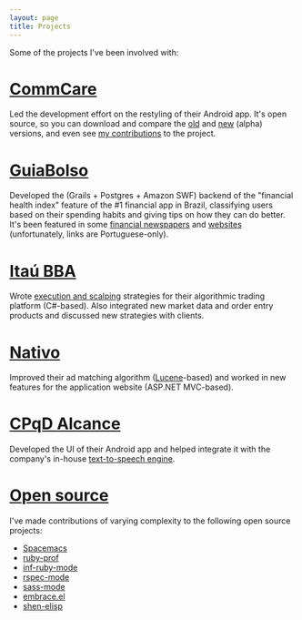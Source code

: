 ```yaml
---
layout: page
title: Projects
---
```


Some of the projects I've been involved with:

# [CommCare](http://www.dimagi.com/products/) #

Led the development effort on the restyling of their Android app. It's open source, so you can download and compare the [old](https://play.google.com/store/apps/details?id=org.commcare.dalvik&hl=en) and [new](http://jenkins.dimagi.com/view/CommCare%20Mobile/job/commcare-odk/) (alpha) versions, and even see [my contributions](https://github.com/dimagi/commcare-odk/commits?author=dcluna) to the project.

# [GuiaBolso](https://www.guiabolso.com.br/) #

Developed the (Grails + Postgres + Amazon SWF) backend of the "financial health index" feature of the #1 financial app in Brazil, classifying users based on their spending habits and giving tips on how they can do better. It's been featured in some [financial newspapers](http://economia.estadao.com.br/noticias/suas-contas,brasileiro-se-endivida--investe-menos-e-financas-se-deterioram-no-semestre,1740983) and [websites](http://www.arenadopavini.com.br/artigos/educacao-financeira/saude-financeira-brasileiro-piora-9-1o-semestre) (unfortunately, links are Portuguese-only).

# [Itaú BBA](https://www.itau.com.br/itaubba-en)  #

Wrote [execution and scalping](http://www.quora.com/How-do-trading-algorithms-work) strategies for their algorithmic trading platform (C#-based). Also integrated new market data and order entry products and discussed new strategies with clients.

# [Nativo](http://www.nativo.net/) #

Improved their ad matching algorithm ([Lucene](https://lucene.apache.org/core/)-based) and worked in new features for the application website (ASP.NET MVC-based).

# [CPqD Alcance](https://play.google.com/store/apps/details?id=br.com.cpqd.alcance&hl=en) #

Developed the UI of their Android app and helped integrate it with the company's in-house [text-to-speech engine](https://www.cpqd.com.br/textofala/telefonia/index.htm).

# [Open source](https://github.com/dcluna) #

I've made contributions of varying complexity to the following open source projects:

- [Spacemacs](https://github.com/syl20bnr/spacemacs/)
- [ruby-prof](https://github.com/ruby-prof/ruby-prof/)
- [inf-ruby-mode](https://github.com/nonsequitur/inf-ruby/)
- [rspec-mode](https://github.com/pezra/rspec-mode/)
- [sass-mode](https://github.com/nex3/sass-mode)
- [embrace.el](https://github.com/cute-jumper/embrace.el)
- [shen-elisp](https://github.com/deech/shen-elisp)
